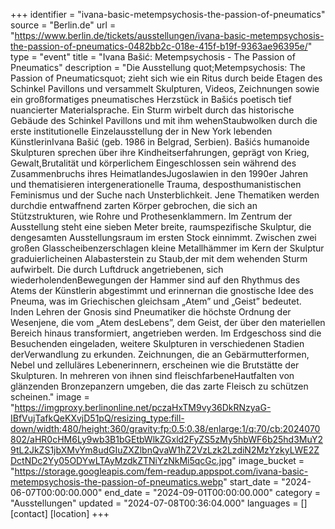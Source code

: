 +++
identifier = "ivana-basic-metempsychosis-the-passion-of-pneumatics"
source = "Berlin.de"
url = "https://www.berlin.de/tickets/ausstellungen/ivana-basic-metempsychosis-the-passion-of-pneumatics-0482bb2c-018e-415f-b19f-9363ae96395e/"
type = "event"
title = "Ivana Bašić: Metempsychosis - The Passion of Pneumatics"
description = "Die Ausstellung quot;Metempsychosis: The Passion of Pneumaticsquot; zieht sich wie ein Ritus durch beide Etagen des Schinkel Pavillons und versammelt Skulpturen, Videos, Zeichnungen sowie ein großformatiges pneumatisches Herzstück in Bašićs poetisch tief nuancierter Materialsprache.
Ein Sturm wirbelt durch das historische Gebäude des Schinkel Pavillons und mit ihm wehenStaubwolken durch die erste institutionelle Einzelausstellung der in New York lebenden KünstlerinIvana Bašić (geb. 1986 in Belgrad, Serbien).
Bašićs humanoide Skulpturen sprechen über ihre Kindheitserfahrungen, geprägt von Krieg, Gewalt,Brutalität und körperlichem Eingeschlossen sein während des Zusammenbruchs ihres HeimatlandesJugoslawien in den 1990er Jahren und thematisieren intergenerationelle Trauma, desposthumanistischen Feminismus und der Suche nach Unsterblichkeit. Jene Thematiken werden durchdie entwaffnend zarten Körper gebrochen, die sich an Stützstrukturen, wie Rohre und Prothesenklammern.
Im Zentrum der Ausstellung steht eine sieben Meter breite, raumspezifische Skulptur, die dengesamten Ausstellungsraum im ersten Stock einnimmt. Zwischen zwei großen Glasscheibenzerschlagen kleine Metallhämmer im Kern der Skulptur graduierlicheinen Alabasterstein zu Staub,der mit dem wehenden Sturm aufwirbelt. Die durch Luftdruck angetriebenen, sich wiederholendenBewegungen der Hammer sind auf den Rhythmus des Atems der Künstlerin abgestimmt und erinnernan die gnostische Idee des Pneuma, was im Griechischen gleichsam „Atem” und „Geist” bedeutet. Inden Lehren der Gnosis sind Pneumatiker die höchste Ordnung der Wesenjene, die vom „Atem desLebens”, dem Geist, der über den materiellen Bereich hinaus transformiert, angetrieben werden.
Im Erdgeschoss sind die Besuchenden eingeladen, weitere Skulpturen in verschiedenen Stadien derVerwandlung zu erkunden. Zeichnungen, die an Gebärmutterformen, Nebel und zelluläres Lebenerinnern, erscheinen wie die Brutstätte der Skulpturen. In mehreren von ihnen sind fleischfarbeneHautfalten von glänzenden Bronzepanzern umgeben, die das zarte Fleisch zu schützen scheinen."
image = "https://imgproxy.berlinonline.net/pczaHxTM9vy36DkRNzyaG-IBfVujTafkQeKXvjD51pQ/resizing_type:fill-down/width:480/height:360/gravity:fp:0.5:0.38/enlarge:1/q:70/cb:2024070802/aHR0cHM6Ly9wb3B1bGEtbWlkZGxld2FyZS5zMy5hbWF6b25hd3MuY29tL2JkZS1jbXMvYm8udGIuZXZlbnQvaW1hZ2VzLzk2LzdiN2MzYzkyLWE2ZDctNDc2Yy05ODYwLTAyMzdkZTNiYzNkMi5qcGc.jpg"
image_bucket = "https://storage.googleapis.com/fem-readup.appspot.com/ivana-basic-metempsychosis-the-passion-of-pneumatics.webp"
start_date = "2024-06-07T00:00:00.000"
end_date = "2024-09-01T00:00:00.000"
category = "Ausstellungen"
updated = "2024-07-08T00:36:04.000"
languages = []
[contact]
[location]
+++
